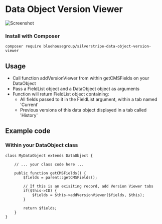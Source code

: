 Data Object Version Viewer
==========================
![Screenshot](https://github.com/bluehousegroup/silverstripe-data-object-version-viewer/blob/master/VersionViewerScreenShot.png)

### Install with Composer  
	composer require bluehousegroup/silverstripe-data-object-version-viewer

## Usage

 - Call function addVersionViewer from within getCMSFields on your DataObject
 - Pass a FieldList object and a DataObject object as arguments
 - Function will return FieldList object containing:
   - All fields passed to it in the FieldList argument, within a tab named 'Current'
   - Previous versions of this data object displayed in a tab called 'History'

## Example code

### Within your DataObject class

	class MyDataObject extends DataObject {

		// ... your class code here ...

		public function getCMSFields() {
			$fields = parent::getCMSFields();

			// If this is an exisiting record, add Version Viewer tabs
			if($this->ID) {
				$fields = $this->addVersionViewer($fields, $this);
			}

			return $fields;
		}
	}
